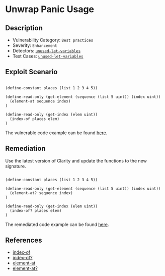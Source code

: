 # Unwrap Panic Usage 
## Description
- Vulnerability Category: `Best practices`
- Severity: `Enhancement`
- Detectors: [`unused-let-variables`](https://github.com/CoinFabrik/stacy/blob/main/stacks_analyzer/detectors/UpdatedFunctionsDetector.py)
- Test Cases: [`unused-let-variables`](https://github.com/CoinFabrik/stacy/tree/main/tests/updated_functions)


## Exploit Scenario

```clarity

(define-constant places (list 1 2 3 4 5))

(define-read-only (get-element (sequence (list 5 uint)) (index uint))
  (element-at sequence index)
)

(define-read-only (get-index (elem uint))
  (index-of places elem)
)

```


The vulnerable code example can be found [here](https://github.com/CoinFabrik/stacy/blob/main/tests/updated_functions/vulnerable-example/undated_functions.clar).

## Remediation

Use the latest version of Clarity and update the functions to the new signature.

```clarity

(define-constant places (list 1 2 3 4 5))

(define-read-only (get-element (sequence (list 5 uint)) (index uint))
  (element-at? sequence index)
)

(define-read-only (get-index (elem uint))
  (index-of? places elem)
)
```

The remediated code example can be found [here](https://github.com/CoinFabrik/stacy/blob/main/tests/updated_functions/remediated-example/undated_functions.clar).



## References
- [index-of](https://docs.stacks.co/clarity/functions#index-of)
- [index-of?](https://docs.stacks.co/clarity/functions#index-of?)
- [element-at](https://docs.stacks.co/clarity/functions#element-at)
- [element-at?](https://docs.stacks.co/clarity/functions#element-at?)
